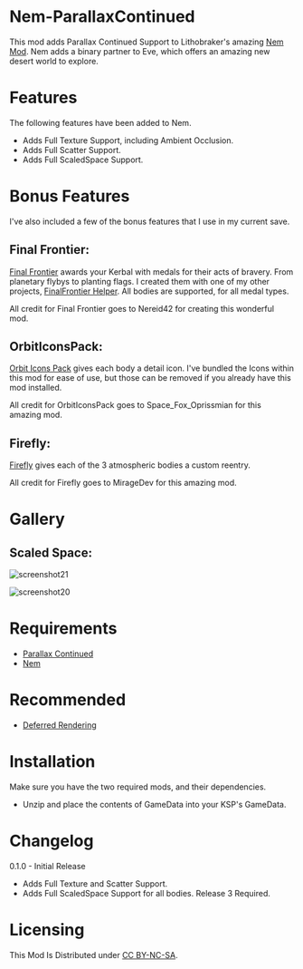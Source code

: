 # Nem-ParallaxContinued

This mod adds Parallax Continued Support to Lithobraker's amazing [Nem Mod](https://github.com/Lithobraker/Nem). Nem adds a binary partner to Eve, which offers an amazing new desert world to explore.


# Features

The following features have been added to Nem.

* Adds Full Texture Support, including Ambient Occlusion.
* Adds Full Scatter Support.
* Adds Full ScaledSpace Support.

# Bonus Features

I've also included a few of the bonus features that I use in my current save.

## Final Frontier:

[Final Frontier](https://spacedock.info/mod/580/Final%20Frontier) awards your Kerbal with medals for their acts of bravery. From planetary flybys to planting flags. I created them with one of my other projects, [FinalFrontier Helper](https://github.com/jthero3/FinalFrontierHelper). All bodies are supported, for all medal types.

All credit for Final Frontier goes to Nereid42 for creating this wonderful mod.

## OrbitIconsPack:

[Orbit Icons Pack](https://spacedock.info/mod/3769/OrbitIconsPack) gives each body a detail icon. I've bundled the Icons within this mod for ease of use, but those can be removed if you already have this mod installed.

All credit for OrbitIconsPack goes to Space_Fox_Oprissmian for this amazing mod.

## Firefly:

[Firefly](https://spacedock.info/mod/3813/Firefly) gives each of the 3 atmospheric bodies a custom reentry.

All credit for Firefly goes to  MirageDev for this amazing mod.

# Gallery


## Scaled Space:

![screenshot21](https://github.com/user-attachments/assets/d41e8198-185e-4ab5-b669-a1396f8f2da8)

![screenshot20](https://github.com/user-attachments/assets/f21f1ed2-67d2-486e-bc75-7d8ab32f3355)


# Requirements

* [Parallax Continued](https://github.com/Gameslinx/Parallax-Continued/tree/master#readme)
* [Nem](https://github.com/Lithobraker/Nem)


# Recommended

* [Deferred Rendering](https://github.com/LGhassen/Deferred)


# Installation

Make sure you have the two required mods, and their dependencies.

* Unzip and place the contents of GameData into your KSP's GameData.


# Changelog

0.1.0 - Initial Release
* Adds Full Texture and Scatter Support. 
* Adds Full ScaledSpace Support for all bodies. Release 3 Required.


# Licensing

This Mod Is Distributed under [CC BY-NC-SA](https://creativecommons.org/licenses/by-nc-sa/4.0/).
